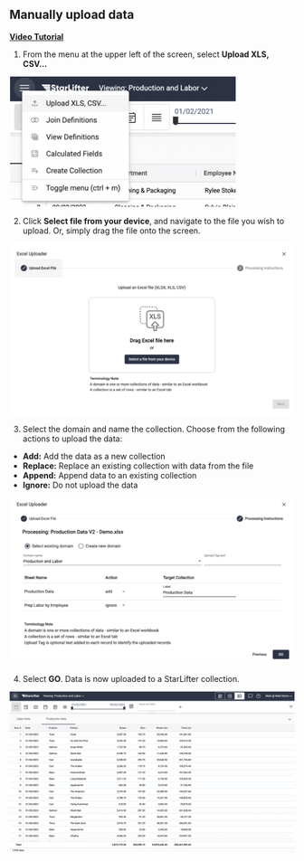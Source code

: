 ## Manually upload data

[**Video Tutorial**](https://youtu.be/_QFPM6rfksM?feature=shared)

1. From the menu at the upper left of the screen, select **Upload XLS, CSV...**

<img src="../assets/matt_dataupload01.png"  style="width:400px" class="border"></img>

2. Click **Select file from your device**, and navigate to the file you wish to upload. Or, simply drag the file onto the screen.

<img src="../assets/matt_dataupload04.png"  style="width:700px" class="border"></img>

3.  Select the domain and name the collection. Choose from the following actions to upload the data:
  * **Add:** Add the data as a new collection 
  * **Replace:** Replace an existing collection with data from the file
  * **Append:** Append data to an existing collection
  * **Ignore:** Do not upload the data

<img src="../assets/matt_dataupload03.png"  style="width:700px" class="border"></img>

4.  Select **GO**. Data is now uploaded to a StarLifter collection.

<img src="../assets/matt_dataupload02.png"  style="width:800px" class="border"></img>

